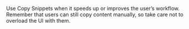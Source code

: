 Use Copy Snippets when it speeds up or improves the user’s workflow. Remember that users can still copy content manually, so take care not to overload the UI with them. 